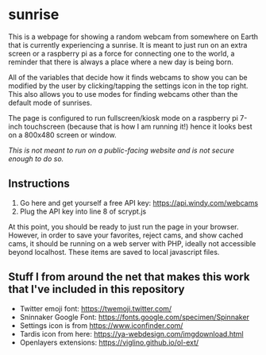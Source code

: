 # sunrise

This is a webpage for showing a random webcam from somewhere on Earth that is currently experiencing a sunrise. It is meant to just run on an extra screen or a raspberry pi as a force for connecting one to the world, a reminder that there is always a place where a new day is being born.

All of the variables that decide how it finds webcams to show you can be modified by the user by clicking/tapping the settings icon in the top right. This also allows you to use modes for finding webcams other than the default mode of sunrises. 

The page is configured to run fullscreen/kiosk mode on a raspberry pi 7-inch touchscreen (because that is how I am running it!) hence it looks best on a 800x480 screen or window. 

*This is not meant to run on a public-facing website and is not secure enough to do so.* 

## Instructions

1. Go here and get yourself a free API key: https://api.windy.com/webcams
2. Plug the API key into line 8 of scrypt.js

At this point, you should be ready to just run the page in your browser. However, in order to save your favorites, reject cams, and show cached cams, it should be running on a web server with PHP, ideally not accessible beyond localhost. These items are saved to local javascript files. 

## Stuff I from around the net that makes this work that I've included in this repository

- Twitter emoji font: https://twemoji.twitter.com/
- Sninnaker Google Font: https://fonts.google.com/specimen/Spinnaker
- Settings icon is from https://www.iconfinder.com/
- Tardis icon from here: https://ya-webdesign.com/imgdownload.html
- Openlayers extensions: https://viglino.github.io/ol-ext/
